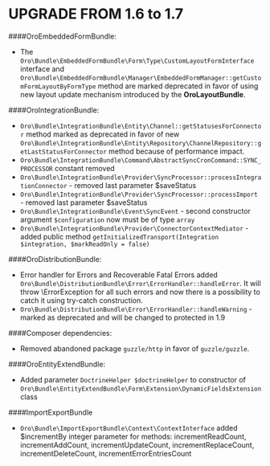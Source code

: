 UPGRADE FROM 1.6 to 1.7
=======================

####OroEmbeddedFormBundle:
- The `Oro\Bundle\EmbeddedFormBundle\Form\Type\CustomLayoutFormInterface` interface and `Oro\Bundle\EmbeddedFormBundle\Manager\EmbeddedFormManager::getCustomFormLayoutByFormType` method are marked deprecated in favor of using new layout update mechanism introduced by the **OroLayoutBundle**.

####OroIntegrationBundle:
- `Oro\Bundle\IntegrationBundle\Entity\Channel::getStatusesForConnector` method marked as deprecated in favor of new `Oro\Bundle\IntegrationBundle\Entity\Repository\ChannelRepository::getLastStatusForConnector` method because of performance impact.
- `Oro\Bundle\IntegrationBundle\Command\AbstractSyncCronCommand::SYNC_PROCESSOR` constant removed
- `Oro\Bundle\IntegrationBundle\Provider\SyncProcessor::processIntegrationConnector` - removed last parameter $saveStatus
- `Oro\Bundle\IntegrationBundle\Provider\SyncProcessor::processImport` - removed last parameter $saveStatus
- `Oro\Bundle\IntegrationBundle\Event\SyncEvent` - second constructor argument `$configuration` now must be of type `array`
- `Oro\Bundle\IntegrationBundle\Provider\ConnectorContextMediator` - added public method `getInitializedTransport(Integration $integration, $markReadOnly = false)`

####OroDistributionBundle:
-  Error handler for Errors and Recoverable Fatal Errors added `Oro\Bundle\DistributionBundle\Error\ErrorHandler::handleError`.
   It will throw \ErrorException for all such errors and now there is a possibility to catch it using try-catch construction.
-  `Oro\Bundle\DistributionBundle\Error\ErrorHandler::handleWarning` - marked as deprecated and will be changed to protected in 1.9
  
####Composer dependencies:
- Removed abandoned package `guzzle/http` in favor of `guzzle/guzzle`.

####OroEntityExtendBundle:
- Added parameter `DoctrineHelper $doctrineHelper` to constructor of `Oro\Bundle\EntityExtendBundle\Form\Extension\DynamicFieldsExtension` class

####ImportExportBundle
 - `Oro\Bundle\ImportExportBundle\Context\ContextInterface` added $incrementBy integer parameter for methods: incrementReadCount, incrementAddCount, incrementUpdateCount, incrementReplaceCount, incrementDeleteCount, incrementErrorEntriesCount